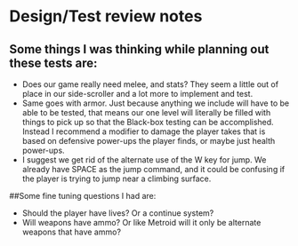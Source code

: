 # Design/Test review notes
## Some things I was thinking while planning out these tests are:
- Does our game really need melee, and stats?  They seem a little out of place in our side-scroller and a lot more to implement and test.
- Same goes with armor.  Just because anything we include will have to be able to be tested, that means our one level will literally be filled with things to pick up so that the Black-box testing can be accomplished.  Instead I recommend a modifier to damage the player takes that is based on defensive power-ups the player finds, or maybe just health power-ups.
- I suggest we get rid of the alternate use of the W key for jump.  We already have SPACE as the jump command, and it could be confusing if the player is trying to jump near a climbing surface.

##Some fine tuning questions I had are:
- Should the player have lives? Or a continue system?
- Will weapons have ammo?  Or like Metroid will it only be alternate weapons that have ammo?
